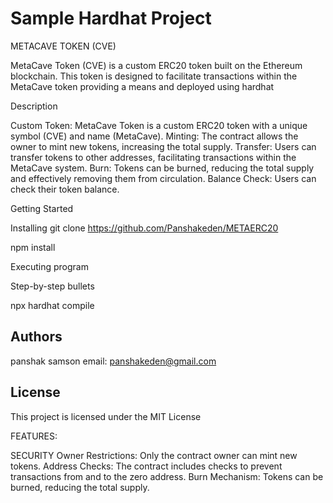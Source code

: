 # Sample Hardhat Project

METACAVE TOKEN (CVE)

MetaCave Token (CVE) is a custom ERC20 token built on the Ethereum blockchain. This token is designed to facilitate transactions within the MetaCave token providing a means and deployed using hardhat

Description

Custom Token: MetaCave Token is a custom ERC20 token with a unique symbol (CVE) and name (MetaCave).
Minting: The contract allows the owner to mint new tokens, increasing the total supply.
Transfer: Users can transfer tokens to other addresses, facilitating transactions within the MetaCave system.
Burn: Tokens can be burned, reducing the total supply and effectively removing them from circulation.
Balance Check: Users can check their token balance.

Getting Started

Installing
git clone https://github.com/Panshakeden/METAERC20

npm install

Executing program

Step-by-step bullets

npx hardhat compile

## Authors


panshak samson
email: panshakeden@gmail.com


## License

This project is licensed under the MIT License

























FEATURES:



SECURITY
Owner Restrictions: Only the contract owner can mint new tokens.
Address Checks: The contract includes checks to prevent transactions from and to the zero address.
Burn Mechanism: Tokens can be burned, reducing the total supply.


```
